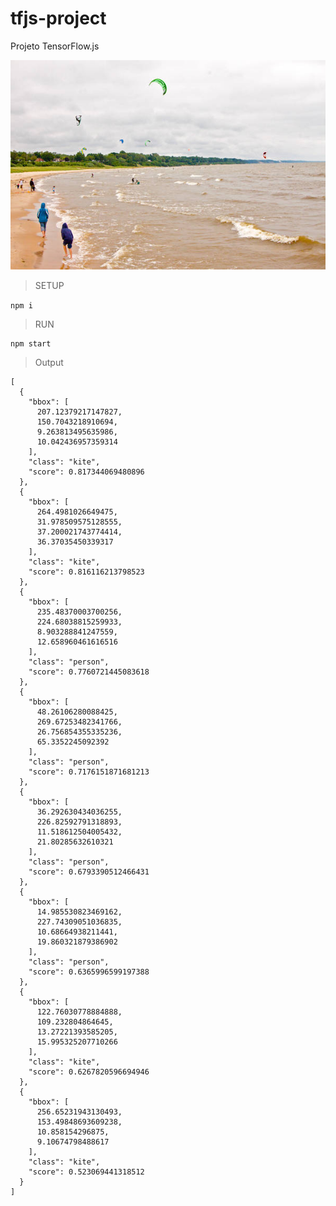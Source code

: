 # tfjs-project
Projeto TensorFlow.js

![image1](images/image1.jpg)

> SETUP

```npm i```

> RUN

```
npm start
```

> Output

```
[
  {
    "bbox": [
      207.12379217147827,
      150.7043218910694,
      9.263813495635986,
      10.042436957359314
    ],
    "class": "kite",
    "score": 0.817344069480896
  },
  {
    "bbox": [
      264.4981026649475,
      31.978509575128555,
      37.200021743774414,
      36.37035450339317
    ],
    "class": "kite",
    "score": 0.816116213798523
  },
  {
    "bbox": [
      235.48370003700256,
      224.68038815259933,
      8.903288841247559,
      12.658960461616516
    ],
    "class": "person",
    "score": 0.7760721445083618
  },
  {
    "bbox": [
      48.26106280088425,
      269.67253482341766,
      26.756854355335236,
      65.3352245092392
    ],
    "class": "person",
    "score": 0.7176151871681213
  },
  {
    "bbox": [
      36.292630434036255,
      226.82592791318893,
      11.518612504005432,
      21.80285632610321
    ],
    "class": "person",
    "score": 0.6793390512466431
  },
  {
    "bbox": [
      14.985530823469162,
      227.74309051036835,
      10.68664938211441,
      19.860321879386902
    ],
    "class": "person",
    "score": 0.6365996599197388
  },
  {
    "bbox": [
      122.76030778884888,
      109.232804864645,
      13.27221393585205,
      15.995325207710266
    ],
    "class": "kite",
    "score": 0.6267820596694946
  },
  {
    "bbox": [
      256.65231943130493,
      153.49848693609238,
      10.858154296875,
      9.10674798488617
    ],
    "class": "kite",
    "score": 0.523069441318512
  }
]
```
